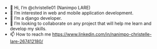 - 👋 Hi, I’m @christelle01 (Nanimpo LARE)
- 👀 I’m interested in web and mobile application development.
- 🌱 I’m a django developer.
- 💞️ I’m looking to collaborate on any project that will help me learn and develop my skills.
- 📫 How to reach me https://www.linkedin.com/in/nanimpo-christelle-lare-267412180/

<!---
christelle01/christelle01 is a ✨ special ✨ repository because its `README.md` (this file) appears on your GitHub profile.
You can click the Preview link to take a look at your changes.
--->
